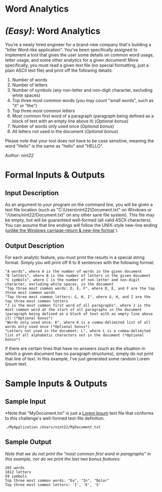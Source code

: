 # Word Analytics
<div class="md"><h1><a href="#EasyIcon"></a> <em>(Easy)</em>: Word Analytics</h1>
<p>You're a newly hired engineer for a brand-new company that's building a "killer Word-like application". You've been specifically assigned to implement a tool that gives the user some details on common word usage, letter usage, and some other analytics for a given document! More specifically, you must read a given text file (no special formatting, just a plain ASCII text file) and print off the following details:</p>
<ol>
<li>Number of words</li>
<li>Number of letters</li>
<li>Number of symbols (any non-letter and non-digit character, excluding white spaces)</li>
<li>Top three most common words (you may count "small words", such as "it" or "the")</li>
<li>Top three most common letters</li>
<li>Most common first word of a paragraph (paragraph being defined as a block of text with an empty line above it) (<em>Optional bonus</em>)</li>
<li>Number of words only used once (<em>Optional bonus</em>)</li>
<li>All letters not used in the document (<em>Optional bonus</em>)</li>
</ol>
<p>Please note that your tool does <em>not</em> have to be case sensitive, meaning the word "Hello" is the same as "hello" and "HELLO".</p>
<p><em>Author: nint22</em></p>
<h1>Formal Inputs &amp; Outputs</h1>
<h2>Input Description</h2>
<p>As an argument to your program on the command line, you will be given a text file location (such as "C:\Users\nint22\Document.txt" on Windows or "/Users/nint22/Document.txt" on any other sane file system). This file may be empty, but will be guaranteed well-formed (all valid ASCII characters). You can assume that line endings will follow the UNIX-style new-line ending (<a href="http://www.cs.toronto.edu/%7Ekrueger/csc209h/tut/line-endings.html">unlike the Windows carriage-return &amp; new-line format</a> ).</p>
<h2>Output Description</h2>
<p>For each analytic feature, you must print the results in a special string format. Simply you will print off 6 to 8 sentences with the following format:</p>
<pre><code>"A words", where A is the number of words in the given document
"B letters", where B is the number of letters in the given document
"C symbols", where C is the number of non-letter and non-digit character, excluding white spaces, in the document
"Top three most common words: D, E, F", where D, E, and F are the top three most common words
"Top three most common letters: G, H, I", where G, H, and I are the top three most common letters
"J is the most common first word of all paragraphs", where J is the most common word at the start of all paragraphs in the document (paragraph being defined as a block of text with an empty line above it) (*Optional bonus*)
"Words only used once: K", where K is a comma-delimited list of all words only used once (*Optional bonus*)
"Letters not used in the document: L", where L is a comma-delimited list of all alphabetic characters not in the document (*Optional bonus*)
</code></pre>
<p>If there are certain lines that have no answers (such as the situation in which a given document has no paragraph structures), simply do not print that line of text. In this example, I've just generated some random Lorem Ipsum text.</p>
<h1>Sample Inputs &amp; Outputs</h1>
<h2>Sample Input</h2>
<p>*Note that "MyDocument.txt" is just a <a href="http://en.wikipedia.org/wiki/Lorem_ipsum">Lorem Ipsum</a> text file that conforms to this challenge's well-formed text-file definition.</p>
<pre><code>./MyApplication /Users/nint22/MyDocument.txt
</code></pre>
<h2>Sample Output</h2>
<p><em>Note that we do not print the "most common first word in paragraphs" in this example, nor do we print the last two bonus features:</em></p>
<pre><code>265 words
1812 letters
59 symbols
Top three most common words: "Eu", "In", "Dolor"
Top three most common letters: 'I', 'E', 'S'
</code></pre>
</div>
